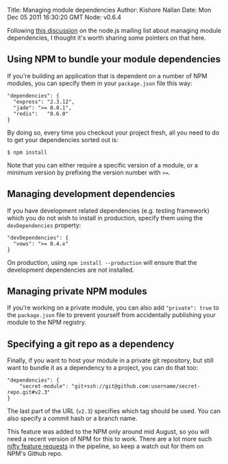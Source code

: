Title: Managing module dependencies
Author: Kishore Nallan
Date: Mon Dec 05 2011 16:30:20 GMT
Node: v0.6.4

Following [this discussion](http://groups.google.com/group/nodejs/browse_thread/thread/9aa563f1fe3b3ff5) on the node.js mailing list about managing module dependencies, I thought it's worth sharing some pointers on that here.

## Using NPM to bundle your module dependencies

If you're building an application that is dependent on a number of NPM modules, you can specify them in your `package.json` file this way: 

	"dependencies": {
	  "express": "2.3.12",
	  "jade": ">= 0.0.1",
	  "redis":   "0.6.0"
	}

By doing so, every time you checkout your project fresh, all you need to do to get your dependencies sorted out is:

	$ npm install

Note that you can either require a specific version of a module, or a minimum version by prefixing the version number with `>=`.

## Managing development dependencies

If you have development related dependencies (e.g. testing framework) which you do not wish to install in production, specify them using the `devDependencies` property:

	"devDependencies": {
      "vows": ">= 0.4.x"
    }

On production, using `npm install --production` will ensure that the development dependencies are not installed. 

## Managing private NPM modules

If you're working on a private module, you can also add `"private": true` to the `package.json` file to prevent yourself from accidentally publishing your module to the NPM registry. 

## Specifying a git repo as a dependency

Finally, if you want to host your module in a private git repository, but still want to bundle it as a dependency to a project, you can do that too:

	"dependencies": {
		"secret-module": "git+ssh://git@github.com:username/secret-repo.git#v2.3"
	}

The last part of the URL (`v2.3`) specifies which tag should be used. You can also specify a commit hash or a branch name. 

This feature was added to the NPM only around mid August, so you will need a recent version of NPM for this to work. There are a lot more such [nifty feature requests](https://github.com/isaacs/npm/issues?labels=nice+to+have&sort=created&direction=desc&state=open&page=1) in the pipeline, so keep a watch out for them on NPM's Github repo.